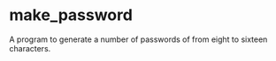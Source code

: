 make_password
=============

A program to generate a number of passwords of from eight to sixteen characters.